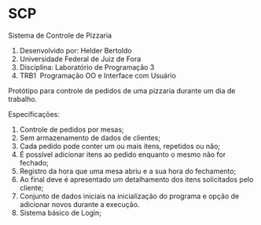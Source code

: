 # SCP
Sistema de Controle de Pizzaria

1. Desenvolvido por: Helder Bertoldo
2. Universidade Federal de Juiz de Fora
3. Disciplina: Laboratório de Programação 3
4. TRB1 ­ Programação OO e Interface com Usuário

 
Protótipo para  controle de pedidos de uma pizzaria durante um dia de trabalho. 

Especificações:
 
1. Controle de pedidos por mesas; 
2. Sem armazenamento de dados de clientes; 
3. Cada pedido pode conter um ou mais itens, repetidos ou não; 
4. É possível adicionar itens ao pedido enquanto o mesmo não for fechado; 
5. Registro da hora que uma mesa abriu e a sua hora do fechamento; 
6. Ao final deve é apresentado um detalhamento dos itens solicitados pelo cliente;
7. Conjunto de dados iniciais na inicialização do programa e opção de adicionar novos durante a execução. 
8. Sistema básico de Login;
 
